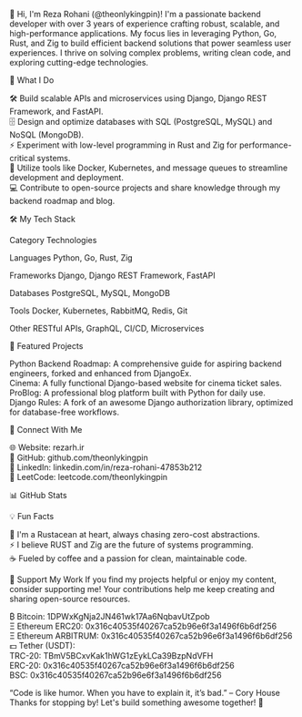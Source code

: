 👋 Hi, I'm Reza Rohani (@theonlykingpin)!
I'm a passionate backend developer with over 3 years of experience crafting robust, scalable, and high-performance applications. My focus lies in leveraging Python, Go, Rust, and Zig to build efficient backend solutions that power seamless user experiences. I thrive on solving complex problems, writing clean code, and exploring cutting-edge technologies.

🚀 What I Do

🛠️ Build scalable APIs and microservices using Django, Django REST Framework, and FastAPI.  
🗄️ Design and optimize databases with SQL (PostgreSQL, MySQL) and NoSQL (MongoDB).  
⚡ Experiment with low-level programming in Rust and Zig for performance-critical systems.  
🧰 Utilize tools like Docker, Kubernetes, and message queues to streamline development and deployment.  
💻 Contribute to open-source projects and share knowledge through my backend roadmap and blog.  


🛠️ My Tech Stack



Category
Technologies



Languages
Python, Go, Rust, Zig


Frameworks
Django, Django REST Framework, FastAPI


Databases
PostgreSQL, MySQL, MongoDB


Tools
Docker, Kubernetes, RabbitMQ, Redis, Git


Other
RESTful APIs, GraphQL, CI/CD, Microservices



🌟 Featured Projects

Python Backend Roadmap: A comprehensive guide for aspiring backend engineers, forked and enhanced from DjangoEx.  
Cinema: A fully functional Django-based website for cinema ticket sales.  
ProBlog: A professional blog platform built with Python for daily use.  
Django Rules: A fork of an awesome Django authorization library, optimized for database-free workflows.  


🔗 Connect With Me

🌐 Website: rezarh.ir  
📄 GitHub: github.com/theonlykingpin  
💼 LinkedIn: linkedin.com/in/reza-rohani-47853b212  
🧮 LeetCode: leetcode.com/theonlykingpin  


📊 GitHub Stats


💡 Fun Facts

🦀 I'm a Rustacean at heart, always chasing zero-cost abstractions.  
⚡ I believe RUST and Zig are the future of systems programming.  
☕ Fueled by coffee and a passion for clean, maintainable code.  


🙏 Support My Work
If you find my projects helpful or enjoy my content, consider supporting me! Your contributions help me keep creating and sharing open-source resources.


₿ Bitcoin: 1DPWxKgNja2JN461wk17Aa6NqbavUtZpob  
Ξ Ethereum ERC20: 0x316c40535f40267ca52b96e6f3a1496f6b6df256  
Ξ Ethereum ARBITRUM: 0x316c40535f40267ca52b96e6f3a1496f6b6df256  
💵 Tether (USDT):  
TRC-20: TBmV5BCxvKak1hWG1zEykLCa39BzpNdVFH  
ERC-20: 0x316c40535f40267ca52b96e6f3a1496f6b6df256  
BSC: 0x316c40535f40267ca52b96e6f3a1496f6b6df256  




“Code is like humor. When you have to explain it, it’s bad.” – Cory House
Thanks for stopping by! Let's build something awesome together! 🚀
